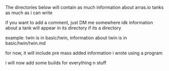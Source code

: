 The directories below will contain as much information
about arras.io tanks as much as i can write

if you want to add a comment, just DM me somewhere idk
information about a tank will appear in its directory
if its a directory

example: twin is in basic/twin, information about twin is in basic/twin/twin.md

for now, it will include pre mass added information i wrote using a program

i will now add some builds for everything n stuff